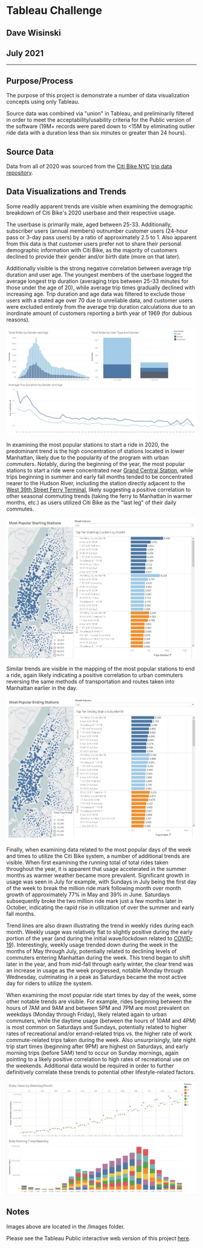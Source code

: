 # Tableau Challenge
Dave Wisinski
----
July 2021
----
----

## Purpose/Process

The purpose of this project is demonstrate a number of data visualization concepts using only Tableau.

Source data was combined via "union" in Tableau, and preliminarily filtered in order to meet the acceptability/usability criteria for the Public version of the software (19M+ records were pared down to <15M by eliminating outlier ride data with a duration less than six minutes or greater than 24 hours).

## Source Data

Data from all of 2020 was sourced from the [Citi Bike NYC](https://www.citibikenyc.com/system-data) [trip data repository](https://s3.amazonaws.com/tripdata/index.html).

## Data Visualizations and Trends

Some readily apparent trends are visible when examining the demographic breakdown of Citi Bike's 2020 userbase and their respective usage.

The userbase is primarily male, aged between 25-33. Additionally, subscriber users (annual members) outnumber customer users (24-hour pass or 3-day pass users) by a ratio of approximately 2.5 to 1. Also apparent from this data is that customer users prefer not to share their personal demographic information with Citi Bike, as the majority of customers declined to provide their gender and/or birth date (more on that later).

Additionally visible is the strong negative correlation between average trip duration and user age. The youngest members of the userbase logged the average longest trip duration (averaging trips between 25-33 minutes for those under the age of 20), while average trip times gradually declined with increasing age. Trip duration and age data was filtered to exclude those users with a stated age over 70 due to unreliable data, and customer users were excluded entirely from the average trip duration calculations due to an inordinate amount of customers reporting a birth year of 1969 (for dubious reasons).

![User-Demographics](Images/User_Demographics_Dashboard.JPG)

In examining the most popular stations to start a ride in 2020, the predominant trend is the high concentration of stations located in lower Manhattan, likely due to the popularity of the program with urban commuters. Notably, during the beginning of the year, the most popular stations to start a ride were concentrated near [Grand Central Station](https://www.citibikenyc.com/attractions/grand-central), while trips beginning in summer and early fall months tended to be concentrated nearer to the Hudson River, including the station directly adjacent to the [West 39th Street Ferry Terminal](https://goo.gl/maps/xLeeCPdBdcW68NW48), likely suggesting a positive correlation to other seasonal commuting trends (taking the ferry to Manhattan in warmer months, etc.) as users utilized Citi Bike as the "last leg" of their daily commutes.

![Starting-Stations](Images/Starting_Stations_Dashboard.JPG)

Similar trends are visible in the mapping of the most popular stations to end a ride, again likely indicating a positive correlation to urban commuters reversing the same methods of transportation and routes taken into Manhattan earlier in the day.

![Ending-Stations](Images/Ending_Stations_Dashboard.JPG)

Finally, when examining data related to the most popular days of the week and times to utilize the Citi Bike system, a number of additional trends are visible. When first examining the running total of total rides taken throughout the year, it is apparent that usage accelerated in the summer months as warmer weather became more prevalent. Significant growth in usage was seen in July for example, with Sundays in July being the first day of the week to break the million ride mark following month over month growth of approximately 77% in May and 39% in June. Saturdays subsequently broke the two million ride mark just a few months later in October, indicating the rapid rise in utilization of over the summer and early fall months.

Trend lines are also drawn illustrating the trend in weekly rides during each month. Weekly usage was relatively flat to slightly positive during the early portion of the year (and during the initial wave/lockdown related to [COVID-19](https://en.wikipedia.org/wiki/COVID-19_pandemic_in_New_York_City)). Interestingly, weekly usage trended down during the week in the months of May through July, potentially related to declining levels of commuters entering Manhattan during the week. This trend began to shift later in the year, and from mid-fall through early winter, the clear trend was an increase in usage as the week progressed, notable Monday through Wednesday, culminating in a peak as Saturdays became the most active day for riders to utilize the system.

When examining the most popular ride start times by day of the week, some other notable trends are visible. For example, rides beginning between the hours of 7AM and 9AM and between 5PM and 7PM are most prevalent on weekdays (Monday through Friday), likely related again to urban commuters, while the daytime usage (between the hours of 10AM and 4PM) is most common on Saturdays and Sundays, potentially related to higher rates of recreational and/or errand-related trips vs. the higher rate of work commute-related trips taken during the week. Also unsurprisingly, late night trip start times (beginning after 9PM) are highest on Saturdays, and early morning  trips (before 5AM) tend to occur on Sunday mornings, again pointing to a likely positive correlation to high rates of recreational use on the weekends. Additional data would be required in order to further definitively correlate these trends to potential other lifestyle-related factors.

![Day-Time-Trends](Images/Day_Time_Trends_Dashboard.JPG)

## Notes

Images above are located in the /Images folder.

Please see the Tableau Public interactive web version of this project [here](https://public.tableau.com/app/profile/david.wisinski/viz/CitibikeProject_16259768148620/CitibikeNYC2020).
